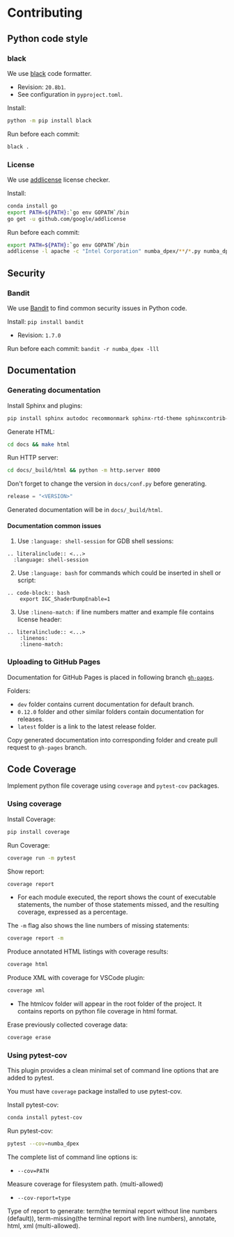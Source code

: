 # Contributing

## Python code style

### black

We use [black](https://black.readthedocs.io/en/stable/) code formatter.

- Revision: `20.8b1`.
- See configuration in `pyproject.toml`.

Install:
```bash
python -m pip install black
```

Run before each commit:
```bash
black .
```

### License

We use [addlicense](https://github.com/google/addlicense) license checker.

Install:
```bash
conda install go
export PATH=${PATH}:`go env GOPATH`/bin
go get -u github.com/google/addlicense
```

Run before each commit:
```bash
export PATH=${PATH}:`go env GOPATH`/bin
addlicense -l apache -c "Intel Corporation" numba_dpex/**/*.py numba_dpex/*.py setup.py
```

## Security

### Bandit

We use [Bandit](https://github.com/PyCQA/bandit) to find common security issues in Python code.

Install: `pip install bandit`

- Revision: `1.7.0`

Run before each commit: `bandit -r numba_dpex -lll`

## Documentation

### Generating documentation

Install Sphinx and plugins:
```bash
pip install sphinx autodoc recommonmark sphinx-rtd-theme sphinxcontrib-apidoc
```

Generate HTML:
```bash
cd docs && make html
```

Run HTTP server:
```bash
cd docs/_build/html && python -m http.server 8000
```

Don't forget to change the version in `docs/conf.py` before generating.
```python
release = "<VERSION>"
```

Generated documentation will be in `docs/_build/html`.

#### Documentation common issues

1. Use `:language: shell-session` for GDB shell sessions:
```
.. literalinclude:: <...>
  :language: shell-session
```
2. Use `:language: bash` for commands which could be inserted in shell or script:

```
.. code-block:: bash
    export IGC_ShaderDumpEnable=1
```
3. Use `:lineno-match:` if line numbers matter and example file contains license header:
```
.. literalinclude:: <...>
    :linenos:
    :lineno-match:
```

### Uploading to GitHub Pages

Documentation for GitHub Pages is placed in following branch
[`gh-pages`](https://github.com/IntelPython/numba-dppy/tree/gh-pages).

Folders:
- `dev` folder contains current documentation for default branch.
- `0.12.0` folder and other similar folders contain documentation for releases.
- `latest` folder is a link to the latest release folder.

Copy generated documentation into corresponding folder and create pull request
to `gh-pages` branch.

## Code Coverage

Implement python file coverage using `coverage` and `pytest-cov` packages.

### Using coverage

Install Coverage:
```bash
pip install coverage
```

Run Coverage:
```bash
coverage run -m pytest
```

Show report:
```bash
coverage report
```

- For each module executed, the report shows the count of executable
  statements, the number of those statements missed, and the resulting
  coverage, expressed as a percentage.

The `-m` flag also shows the line numbers of missing statements:
```bash
coverage report -m
```

Produce annotated HTML listings with coverage results:
```bash
coverage html
```

Produce XML with coverage for VSCode plugin:
```bash
coverage xml
```

- The htmlcov folder will appear in the root folder of the project. It contains
  reports on python file coverage in html format.

Erase previously collected coverage data:
```bash
coverage erase
```

### Using pytest-cov

This plugin provides a clean minimal set of command line options that are added to pytest.

You must have `coverage` package installed to use pytest-cov.

Install pytest-cov:
```bash
conda install pytest-cov
```

Run pytest-cov:
```bash
pytest --cov=numba_dpex
```

The complete list of command line options is:
- `--cov=PATH`

Measure coverage for filesystem path. (multi-allowed)
- `--cov-report=type`

Type of report to generate: term(the terminal report without line numbers
(default)), term-missing(the terminal report with line numbers), annotate,
html, xml (multi-allowed).
